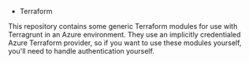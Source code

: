 * Terraform

This repository contains some generic Terraform modules for use with Terragrunt in an Azure environment. They use an implicitly credentialed Azure Terraform provider, so if you want to use these modules yourself, you'll need to handle authentication yourself.